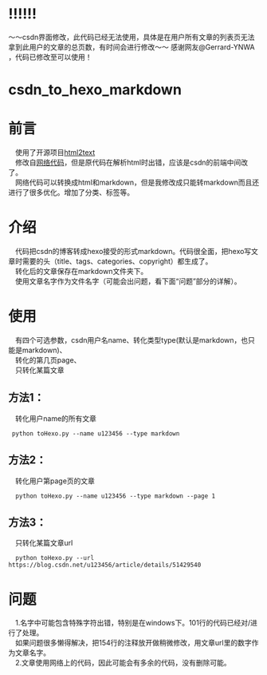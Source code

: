 # !!!!!! 
～～csdn界面修改，此代码已经无法使用，具体是在用户所有文章的列表页无法拿到此用户的文章的总页数，有时间会进行修改～～
感谢网友@Gerrard-YNWA  ，代码已修改至可以使用！

# csdn_to_hexo_markdown

# 前言
&emsp;使用了开源项目[html2text](https://github.com/aaronsw/html2text)
<br/>&emsp;修改自[网络代码](https://github.com/gaocegege/csdn-blog-export)，但是原代码在解析html时出错，应该是csdn的前端中间改了。
<br/>&emsp;网络代码可以转换成html和markdown，但是我修改成只能转markdown而且还进行了很多优化。增加了分类、标签等。
  
# 介绍
&emsp;代码把csdn的博客转成hexo接受的形式markdown。代码很全面，把hexo写文章时需要的头（title、tags、categories、copyright）都生成了。
<br/>&emsp;转化后的文章保存在markdown文件夹下。
<br/>&emsp;使用文章名字作为文件名字（可能会出问题，看下面“问题”部分的详解）。
# 使用
&emsp;有四个可选参数，csdn用户名name、转化类型type(默认是markdown，也只能是markdown)、
<br/>&emsp;转化的第几页page、
<br/>&emsp;只转化某篇文章
## 方法1：
&emsp;转化用户name的所有文章
```
 python toHexo.py --name u123456 --type markdown
```
## 方法2：
&emsp;转化用户第page页的文章
```
  python toHexo.py --name u123456 --type markdown --page 1
```
## 方法3：
&emsp;只转化某篇文章url
```
  python toHexo.py --url https://blog.csdn.net/u123456/article/details/51429540
```
# 问题
&emsp;1.名字中可能包含特殊字符出错，特别是在windows下。101行的代码已经对/进行了处理。
<br/>&emsp;如果问题很多懒得解决，把154行的注释放开做稍微修改，用文章url里的数字作为文章名字。
<br/>&emsp;2.文章使用网络上的代码，因此可能会有多余的代码，没有删除可能。
